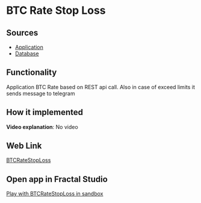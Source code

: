 # BTC Rate Stop Loss

## Sources

- [Application](https://github.com/LearnFractal/FractalPlatform/tree/main/FractalPlatform.Examples/Applications/BTCRateStopLoss/BTCRateStopLossApplication.cs)
- [Database](https://github.com/LearnFractal/FractalPlatform/tree/main/FractalPlatform.Examples/Databases/BTCRateStopLoss)

## Functionality

Application BTC Rate based on REST api call.
Also in case of exceed limits it sends message to telegram

## How it implemented

**Video explanation**: No video

## Web Link

[BTCRateStopLoss](https://fraplat.tech/jupiter/BTCRateStopLoss)

## Open app in Fractal Studio

[Play with BTCRateStopLoss in sandbox](https://fraplat.tech/mars/FractalStudio/?tag=BTCRateStopLoss+template)


